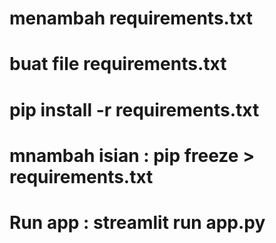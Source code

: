 # menambah requirements.txt
# buat file requirements.txt
# pip install -r requirements.txt
# mnambah isian : pip freeze > requirements.txt


# Run app : streamlit run app.py